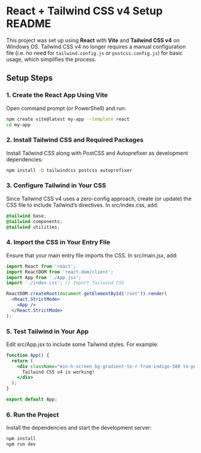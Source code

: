 # React + Tailwind CSS v4 Setup README

This project was set up using **React** with **Vite** and **Tailwind CSS v4** on Windows OS. Tailwind CSS v4 no longer requires a manual configuration file (i.e. no need for `tailwind.config.js` or `postcss.config.js`) for basic usage, which simplifies the process.

## Setup Steps

### 1. Create the React App Using Vite

Open command prompt (or PowerShell) and run:

```bash
npm create vite@latest my-app --template react
cd my-app
```
### 2. Install Tailwind CSS and Required Packages
Install Tailwind CSS along with PostCSS and Autoprefixer as development dependencies:
```bash
npm install -D tailwindcss postcss autoprefixer
```
### 3. Configure Tailwind in Your CSS
Since Tailwind CSS v4 uses a zero-config approach, create (or update) the CSS file to include Tailwind’s directives.
In src/index.css, add:
```css
@tailwind base;
@tailwind components;
@tailwind utilities;
```
### 4. Import the CSS in Your Entry File
Ensure that your main entry file imports the CSS. In src/main.jsx, add:
```jsx
import React from 'react';
import ReactDOM from 'react-dom/client';
import App from './App.jsx';
import './index.css'; // Import Tailwind CSS

ReactDOM.createRoot(document.getElementById('root')).render(
  <React.StrictMode>
    <App />
  </React.StrictMode>
);
```
### 5. Test Tailwind in Your App
Edit src/App.jsx to include some Tailwind styles. For example:
```jsx
function App() {
  return (
    <div className="min-h-screen bg-gradient-to-r from-indigo-500 to-purple-500 flex items-center justify-center text-white text-3xl font-bold">
      Tailwind CSS v4 is working!
    </div>
  );
}

export default App;
```
### 6. Run the Project
Install the dependencies and start the development server:
```bash
npm install
npm run dev
```


